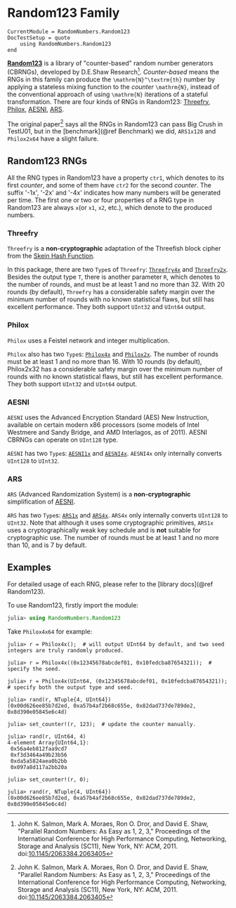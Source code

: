 # Random123 Family

```@meta
CurrentModule = RandomNumbers.Random123
DocTestSetup = quote
    using RandomNumbers.Random123
end
```

**[Random123](https://www.deshawresearch.com/resources_random123.html)** is a library of "counter-based"
random number generators (CBRNGs), developed by D.E.Shaw Research[^1]. *Counter-based* means the RNGs in this
family can produce the ``\mathrm{N}^\textrm{th}`` number by applying a stateless mixing function to the *counter*
``\mathrm{N}``, instead of the conventional approach of using ``\mathrm{N}`` iterations of a stateful
transformation. There are four kinds of RNGs in Random123: [Threefry](@ref), [Philox](@ref), [AESNI](@ref),
[ARS](@ref).

The original paper[^1] says all the RNGs in Random123 can pass Big Crush in TestU01, but in the
[benchmark](@ref Benchmark) we did, `ARS1x128` and `Philox2x64` have a slight failure.

## Random123 RNGs

All the RNG types in Random123 have a property `ctr1`, which denotes to its first *counter*, and some of them
have `ctr2` for the second *counter*. The suffix '-1x', '-2x' and '-4x' indicates how many numbers will be
generated per time. The first one or two or four properties of a RNG type in Random123 are
always `x`(or `x1`, `x2`, etc.), which denote to the produced numbers.

### Threefry

`Threefry` is a **non-cryptographic** adaptation of the Threefish block cipher from the
[Skein Hash Function](http://www.skein-hash.info/).

In this package, there are two `Type`s of `Threefry`: [`Threefry4x`](@ref) and [`Threefry2x`](@ref). Besides
the output type `T`, there is another parameter `R`, which denotes to the number of rounds, and must be at
least 1 and no more than 32. With 20 rounds (by default), `Threefry` has a considerable safety margin over
the minimum number of rounds with no known statistical flaws, but still has excellent performance. They both
support `UInt32` and `UInt64` output.

### Philox

`Philox` uses a Feistel network and integer multiplication.

`Philox` also has two `Type`s: [`Philox4x`](@ref) and [`Philox2x`](@ref). The number of rounds must be at
least 1 and no more than 16. With 10 rounds (by default), Philox2x32 has a considerable safety margin over
the minimum number of rounds with no known statistical flaws, but still has excellent performance. They both
support `UInt32` and `UInt64` output.

### AESNI

`AESNI` uses the Advanced Encryption Standard (AES) New Instruction, available on certain modern x86
processors (some models of Intel Westmere and Sandy Bridge, and AMD Interlagos, as of 2011). AESNI CBRNGs can
operate on `UInt128` type.

`AESNI` has two `Type`s: [`AESNI1x`](@ref) and [`AESNI4x`](@ref). `AESNI4x` only internally converts
`UInt128` to `UInt32`.

### ARS

`ARS` (Advanced Randomization System) is a **non-cryptographic** simplification of [AESNI](@ref).

`ARS` has two `Type`s: [`ARS1x`](@ref) and [`ARS4x`](@ref). `ARS4x` only internally converts `UInt128` to
`UInt32`. Note that although it uses some cryptographic primitives, `ARS1x` uses a cryptographically weak key
schedule and is **not** suitable for cryptographic use. The number of rounds must be at least 1 and no more
than 10, and is 7 by default.


## Examples

For detailed usage of each RNG, please refer to the [library docs](@ref Random123).

To use Random123, firstly import the module:
```julia
julia> using RandomNumbers.Random123
```

Take `Philox4x64` for example:
```jldoctest
julia> r = Philox4x();  # will output UInt64 by default, and two seed integers are truly randomly produced.

julia> r = Philox4x((0x12345678abcdef01, 0x10fedcba87654321));  # specify the seed.

julia> r = Philox4x(UInt64, (0x12345678abcdef01, 0x10fedcba87654321));  # specify both the output type and seed.

julia> rand(r, NTuple{4, UInt64})
(0x00d626ee85b7d2ed, 0xa57b4af2b68c655e, 0x82dad737de789de2, 0x8d390e05845e6c4d)

julia> set_counter!(r, 123);  # update the counter manually.

julia> rand(r, UInt64, 4)
4-element Array{UInt64,1}:
 0x56a4eb812faa9cd7
 0xf3d3464a49b23b56
 0xda5a5824aea0b2bb
 0x097a8d117a2bb20a

julia> set_counter!(r, 0);

julia> rand(r, NTuple{4, UInt64})
(0x00d626ee85b7d2ed, 0xa57b4af2b68c655e, 0x82dad737de789de2, 0x8d390e05845e6c4d)
```

[^1]:
    John K. Salmon, Mark A. Moraes, Ron O. Dror, and David E. Shaw, "Parallel Random Numbers: As Easy as
    1, 2, 3," Proceedings of the International Conference for High Performance Computing, Networking, Storage
    and Analysis (SC11), New York, NY: ACM, 2011.
    doi:[10.1145/2063384.2063405](http://dx.doi.org/10.1145/2063384.2063405)

